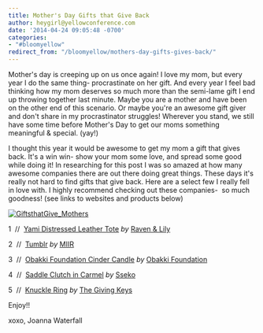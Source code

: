 ```yaml
---
title: Mother's Day Gifts that Give Back
author: heygirl@yellowconference.com
date: '2014-04-24 09:05:48 -0700'
categories:
- "#bloomyellow"
redirect_from: "/bloomyellow/mothers-day-gifts-gives-back/"
---
```


Mother's day is creeping up on us once again! I love my mom, but every year I do the same thing- procrastinate on her gift. And every year I feel bad thinking how my mom deserves so much more than the semi-lame gift I end up throwing together last minute. Maybe you are a mother and have been on the other end of this scenario. Or maybe you're an awesome gift giver and don't share in my procrastinator struggles! Wherever you stand, we still have some time before Mother's Day to get our moms something meaningful & special. (yay!)

I thought this year it would be awesome to get my mom a gift that gives back. It's a win win- show your mom some love, and spread some good while doing it! In researching for this post I was so amazed at how many awesome companies there are out there doing great things. These days it's really not hard to find gifts that give back. Here are a select few I really fell in love with. I highly recommend checking out these companies-  so much goodness! (see links to websites and products below)

[![GiftsthatGive_Mothers](https://yellow-blog-images.imgix.net/2014/04/GiftsthatGive_Mothers1.jpg)](https://yellow-blog-images.imgix.net/2014/04/GiftsthatGive_Mothers1.jpg)

1  //  [Yami Distressed Leather Tote](http://www.ravenandlily.com/yami-distressed-leather-tote/) _by_ [Raven & Lily](http://www.ravenandlily.com/)

2  //  [Tumblr](http://www.miir.com/product_p/500293-99.htm) _by_ [MIIR](http://www.miir.com/default.asp)

3  //  [Obakki Foundation Cinder Candle](https://shop.obakki.com/us/merchandise/obakki-foundation-cinder-candle.html) _by_ [Obakki Foundation](https://shop.obakki.com/us/merchandise)

4  //  [Saddle Clutch in Carmel](http://ssekodesigns.com/shop/clutches/saddle-clutch-caramel.html) _by_ [Sseko](http://ssekodesigns.com/)

5  //  [Knuckle Ring](http://www.thegivingkeys.com/products/knuckle-ring) _by_ [The Giving Keys](http://www.thegivingkeys.com/)

Enjoy!!

xoxo, Joanna Waterfall

